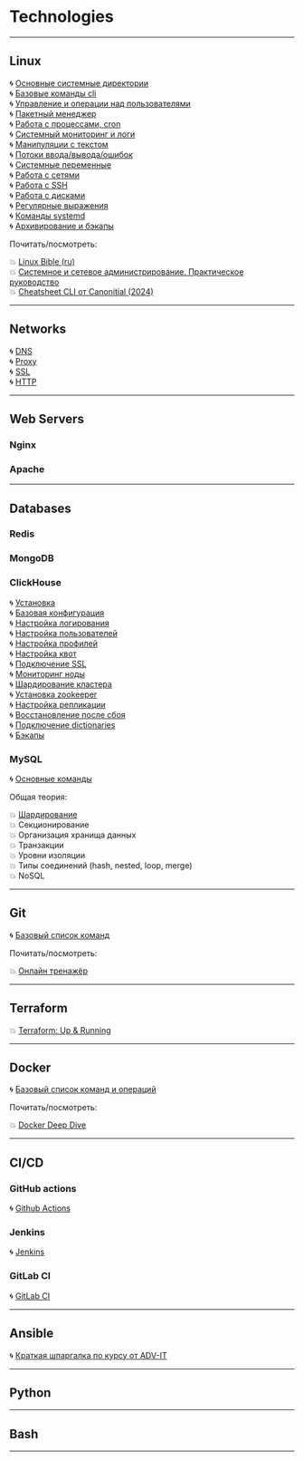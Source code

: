 # Technologies

---

## Linux

🌀 [Основные системные директории](Linux/file_system_hierarchy.md)<br>
🌀 [Базовые команды cli](Linux/cli.md)<br>
🌀 [Управление и операции над пользователями](Linux/users_permissions.md)<br>
🌀 [Пакетный менеджер](Linux/package_management.md)<br>
🌀 [Работа с процессами, cron](Linux/process_management.md)<br>
🌀 [Системный мониторинг и логи](Linux/system_monitoring_and_logs.md)<br>
🌀 [Манипуляции с текстом](Linux/text_edit.md)<br>
🌀 [Потоки ввода/вывода/ошибок](Linux/text_redirection.md)<br>
🌀 [Системные переменные](Linux/shell_env.md)<br>
🌀 [Работа с сетями](Linux/networks.md)<br>
🌀 [Работа с SSH](Linux/ssh.md)<br>
🌀 [Работа с дисками](Linux/system_management.md)<br>
🌀 [Регулярные выражения](Linux/regexp.md)<br>
🌀 [Команды systemd](Linux/systemd.md)<br>
🌀 [Архивирование и бэкапы](Linux/archieve_and_backups.md)<br>

Почитать/посмотреть:

💥 [Linux Bible (ru)](Books/bibliya-linux-10-e-izdanie-linux-bible-10th-edition_RuLit_Me_679437.pdf)<br>
💥 [Системное и сетевое администрирование. Практическое руководство](Books/Sistemnoe_I_Setevoe_Administrirovanie_Prakticheskoe_Rukovodstvo_2-E_Izdanie.pdf)<br>
💥 [Cheatsheet CLI от Canonitial (2024)](Books/Ubuntu%20Server%20CLI%20cheat%20sheet%202024%20v6.pdf)<br>

---

## Networks

🌀 [DNS](Networks/dns.md)<br>
🌀 [Proxy](Networks/proxy.md)<br>
🌀 [SSL](Networks/ssl.md)<br>
🌀 [HTTP](Networks/http.md)<br>

---

## Web Servers

### Nginx

### Apache

---

## Databases

### Redis

### MongoDB

### ClickHouse

🌀 [Установка](Databases/ClickHouse/installation.md)<br>
🌀 [Базовая конфигурация](Databases/ClickHouse/basic_conf.md)<br>
🌀 [Настройка логирования](Databases/ClickHouse/logging.md)<br>
🌀 [Настройка пользователей](Databases/ClickHouse/users.md)<br>
🌀 [Настройка профилей](Databases/ClickHouse/profiles.md)<br>
🌀 [Настройка квот](Databases/ClickHouse/quotas.md)<br>
🌀 [Подключение SSL](Databases/ClickHouse/ssl.md)<br>
🌀 [Мониторинг ноды](Databases/ClickHouse/node_monitoring.md)<br>
🌀 [Шардирование кластера](Databases/ClickHouse/sharding.md)<br>
🌀 [Установка zookeeper](Databases/ClickHouse/zookeeper.md)<br>
🌀 [Настройка репликации](Databases/ClickHouse/replication.md)<br>
🌀 [Восстановление после сбоя](Databases/ClickHouse/restore.md)<br>
🌀 [Подключение dictionaries](Databases/ClickHouse/dictionary.md)<br>
🌀 [Бэкапы](Databases/ClickHouse/backups.md)<br>

### MySQL

🌀 [Основные команды](Databases/MySQL/README.md)<br>

Общая теория:

💥 [Шардирование]()<br>
💥 Секционирование<br>
💥 Организация хранища данных<br>
💥 Транзакции<br>
💥 Уровни изоляции<br>
💥 Типы соединений (hash, nested, loop, merge)<br>
💥 NoSQL<br>

---

## Git

🌀 [Базовый список команд](Git/README.md)<br>

Почитать/посмотреть:

💥 [Онлайн тренажёр](https://learngitbranching.js.org/)<br>

---

## Terraform

💥 [Terraform: Up & Running](Books/Terraform____.pdf)<br>

---

## Docker

🌀 [Базовый список команд и операций](Docker/README.md)<br>

Почитать/посмотреть:

💥 [Docker Deep Dive](Books/Docker%20Deep%20Dive.pdf)<br>

---

## CI/CD

### GitHub actions

🌀 [Github Actions](CI_CD/Github_actions/README.md)<br>

### Jenkins

🌀 [Jenkins]()<br>

### GitLab CI

🌀 [GitLab CI]()<br>

---

## Ansible

🌀 [Краткая шпаргалка по курсу от ADV-IT](Ansible/README.md)<br>

---

## Python

---

## Bash

---
